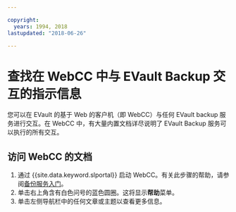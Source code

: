 ```yaml
---

copyright:
  years: 1994, 2018
lastupdated: "2018-06-26"

---
```



# 查找在 WebCC 中与 EVault Backup 交互的指示信息

您可以在 EVault 的基于 Web 的客户机（即 WebCC）与任何 EVault backup 服务进行交互。在 WebCC 中，有大量内置文档详尽说明了 EVault Backup 服务可以执行的所有交互。

## 访问 WebCC 的文档

1. 通过 {{site.data.keyword.slportal}} 启动 WebCC。有关此步骤的帮助，请参阅[备份服务入门](/docs/infrastructure/Backup/index.html)。
2. 单击右上角含有白色问号的蓝色圆圈。这将显示**帮助**菜单。
3. 单击左侧导航栏中的任何文章或主题以查看更多信息。
